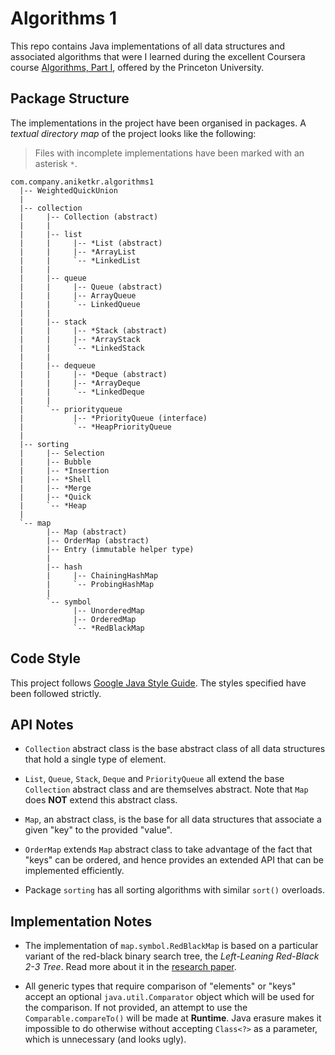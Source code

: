 Algorithms 1
============
This repo contains Java implementations of all data structures and 
associated algorithms that were I learned during the excellent Coursera 
course [Algorithms, Part I](https://www.coursera.org/learn/algorithms-part1),
offered by the Princeton University.

Package Structure
-----------------
The implementations in the project have been organised in packages. A
_textual directory map_ of the project looks like the following:

> Files with incomplete implementations have been marked with
> an asterisk `*`.

```
com.company.aniketkr.algorithms1
  |-- WeightedQuickUnion
  |
  |-- collection
  |     |-- Collection (abstract)
  |     |
  |     |-- list
  |     |     |-- *List (abstract)
  |     |     |-- *ArrayList
  |     |     `-- *LinkedList
  |     |
  |     |-- queue
  |     |     |-- Queue (abstract)
  |     |     |-- ArrayQueue
  |     |     `-- LinkedQueue
  |     |
  |     |-- stack
  |     |     |-- *Stack (abstract)
  |     |     |-- *ArrayStack
  |     |     `-- *LinkedStack
  |     |
  |     |-- dequeue
  |     |     |-- *Deque (abstract)
  |     |     |-- *ArrayDeque
  |     |     `-- *LinkedDeque
  |     |
  |     `-- priorityqueue
  |           |-- *PriorityQueue (interface)
  |           `-- *HeapPriorityQueue
  |
  |-- sorting
  |     |-- Selection
  |     |-- Bubble
  |     |-- *Insertion
  |     |-- *Shell
  |     |-- *Merge
  |     |-- *Quick
  |     `-- *Heap
  |
  `-- map
        |-- Map (abstract)
        |-- OrderMap (abstract)
        |-- Entry (immutable helper type)
        |
        |-- hash
        |     |-- ChainingHashMap
        |     `-- ProbingHashMap
        |
        `-- symbol
              |-- UnorderedMap
              |-- OrderedMap
              `-- *RedBlackMap
```

Code Style
----------
This project follows
[Google Java Style Guide](https://google.github.io/styleguide/javaguide.html).
The styles specified have been followed strictly.

API Notes
---------
 + `Collection` abstract class is the base abstract class of all data
   structures that hold a single type of element.
 
 + `List`, `Queue`, `Stack`, `Deque` and `PriorityQueue` all extend the
   base `Collection` abstract class and are themselves abstract. Note that
   `Map` does __NOT__ extend this abstract class.

 + `Map`, an abstract class, is the base for all data structures that
   associate a given "key" to the provided "value".

 + `OrderMap` extends `Map` abstract class to take advantage of the fact
   that "keys" can be ordered, and hence provides an extended API that can
   be implemented efficiently.

 + Package `sorting` has all sorting algorithms with similar `sort()`
   overloads.

Implementation Notes
--------------------
 + The implementation of `map.symbol.RedBlackMap` is based on a particular
   variant of the red-black binary search tree, the 
   _Left-Leaning Red-Black 2-3 Tree_. Read more about it in the
   [research paper](https://www.cs.princeton.edu/~rs/talks/LLRB/LLRB.pdf).

 + All generic types that require comparison of "elements" or "keys" accept
   an optional `java.util.Comparator` object which will be used for the
   comparison. If not provided, an attempt to use the
   `Comparable.compareTo()` will be made at __Runtime__. Java erasure 
   makes it impossible to do otherwise without accepting `Class<?>` as a
   parameter, which is unnecessary (and looks ugly).
